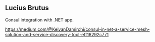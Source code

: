 ## Lucius Brutus 

Consul integration with .NET app.

https://medium.com/@KeivanDamirchi/consul-in-net-a-service-mesh-solution-and-service-discovery-tool-eff18292c771

